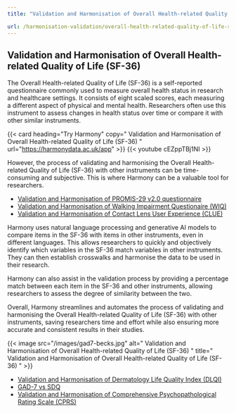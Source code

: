 ```yaml
---
title: "Validation and Harmonisation of Overall Health-related Quality of Life (SF-36)"

url: /harmonisation-validation/overall-health-related-quality-of-life-sf-36
---
```


## Validation and Harmonisation of Overall Health-related Quality of Life (SF-36)

The Overall Health-related Quality of Life (SF-36) is a self-reported questionnaire commonly used to measure overall health status in research and healthcare settings. It consists of eight scaled scores, each measuring a different aspect of physical and mental health. Researchers often use this instrument to assess changes in health status over time or compare it with other similar instruments.

{{< card heading="Try Harmony" copy=" Validation and Harmonisation of Overall Health-related Quality of Life (SF-36) " url="https://harmonydata.ac.uk/app" >}}
{{< youtube cEZppTBj1NI >}}

However, the process of validating and harmonising the Overall Health-related Quality of Life (SF-36) with other instruments can be time-consuming and subjective. This is where Harmony can be a valuable tool for researchers.

* [Validation and Harmonisation of PROMIS-29 v2.0 questionnaire](/harmonisation-validation/promis-29-v2-0-questionnaire)
* [Validation and Harmonisation of Walking Impairment Questionaire (WIQ)](/harmonisation-validation/walking-impairment-questionaire-wiq)
* [Validation and Harmonisation of Contact Lens User Experience (CLUE)](/harmonisation-validation/contact-lens-user-experience-clue)

Harmony uses natural language processing and generative AI models to compare items in the SF-36 with items in other instruments, even in different languages. This allows researchers to quickly and objectively identify which variables in the SF-36 match variables in other instruments. They can then establish crosswalks and harmonise the data to be used in their research.

Harmony can also assist in the validation process by providing a percentage match between each item in the SF-36 and other instruments, allowing researchers to assess the degree of similarity between the two.

Overall, Harmony streamlines and automates the process of validating and harmonising the Overall Health-related Quality of Life (SF-36) with other instruments, saving researchers time and effort while also ensuring more accurate and consistent results in their studies. 


{{< image src="/images/gad7-becks.jpg" alt=" Validation and Harmonisation of Overall Health-related Quality of Life (SF-36) " title=" Validation and Harmonisation of Overall Health-related Quality of Life (SF-36) " >}}









* [Validation and Harmonisation of Dermatology Life Quality Index (DLQI)](/harmonisation-validation/dermatology-life-quality-index-dlqi)
* [GAD-7 vs SDQ](/gad-7-vs-sdq)
* [Validation and Harmonisation of Comprehensive Psychopathological Rating Scale (CPRS)](/harmonisation-validation/comprehensive-psychopathological-rating-scale-cprs)